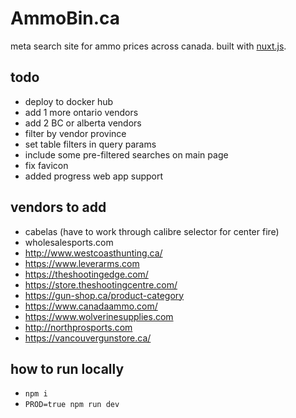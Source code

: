 # AmmoBin.ca

meta search site for ammo prices across canada. built with [nuxt.js](https://nuxtjs.org).

## todo
- deploy to docker hub
- add 1 more ontario vendors
- add 2 BC or alberta vendors
- filter by vendor  province
- set table filters in query params
- include some pre-filtered searches on main page
- fix favicon
- added progress web app support

## vendors to add
- cabelas (have to work through calibre selector for center fire)
- wholesalesports.com
- http://www.westcoasthunting.ca/
- https://www.leverarms.com
- https://theshootingedge.com/
- https://store.theshootingcentre.com/
- https://gun-shop.ca/product-category
- https://www.canadaammo.com/
- https://www.wolverinesupplies.com
- http://northprosports.com
- https://vancouvergunstore.ca/

## how to run locally
- ```npm i```
- ```PROD=true npm run dev```